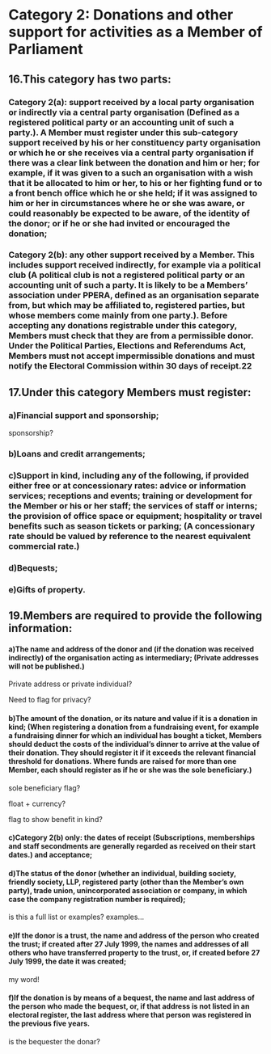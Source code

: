 # Category 2: Donations and other support for activities as a Member of Parliament


## 16.This category has two parts:

### Category 2(a): support received by a local party organisation or indirectly via a central party organisation (Defined as a registered political party or an accounting unit of such a party.). A Member must register under this sub-category support received by his or her constituency party organisation or which he or she receives via a central party organisation if there was a clear link between the donation and him or her; for example, if it was given to a such an organisation with a wish that it be allocated to him or her, to his or her fighting fund or to a front bench office which he or she held; if it was assigned to him or her in circumstances where he or she was aware, or could reasonably be expected to be aware, of the identity of the donor; or if he or she had invited or encouraged the donation;

### Category 2(b): any other support received by a Member. This includes support received indirectly, for example via a political club (A political club is not a registered political party or an accounting unit of such a party. It is likely to be a Members’ association under PPERA, defined as an organisation separate from, but which may be affiliated to, registered parties, but whose members come mainly from one party.). Before accepting any donations registrable under this category, Members must check that they are from a permissible donor. Under the Political Parties, Elections and Referendums Act, Members must not accept impermissible donations and must notify the Electoral Commission within 30 days of receipt.22

## 17.Under this category Members must register:

### a)Financial support and sponsorship;

sponsorship?

### b)Loans and credit arrangements;

### c)Support in kind, including any of the following, if provided either free or at concessionary rates: advice or information services; receptions and events; training or development for the Member or his or her staff; the services of staff or interns; the provision of office space or equipment; hospitality or travel benefits such as season tickets or parking; (A concessionary rate should be valued by reference to the nearest equivalent commercial rate.)

### d)Bequests;

### e)Gifts of property.


## 19.Members are required to provide the following information:

#### a)The name and address of the donor and (if the donation was received indirectly) of the organisation acting as intermediary; (Private addresses will not be published.)

Private address or private individual?

Need to flag for privacy?

#### b)The amount of the donation, or its nature and value if it is a donation in kind; (When registering a donation from a fundraising event, for example a fundraising dinner for which an individual has bought a ticket, Members should deduct the costs of the individual’s dinner to arrive at the value of their donation. They should register it if it exceeds the relevant financial threshold for donations. Where funds are raised for more than one Member, each should register as if he or she was the sole beneficiary.)

sole beneficiary flag?

float + currency?

flag to show benefit in kind?

#### c)Category 2(b) only: the dates of receipt (Subscriptions, memberships and staff secondments are generally regarded as received on their start dates.) and acceptance;





#### d)The status of the donor (whether an individual, building society, friendly society, LLP, registered party (other than the Member’s own party), trade union, unincorporated association or company, in which case the company registration number is required);

is this a full list or examples? examples...

#### e)If the donor is a trust, the name and address of the person who created the trust; if created after 27 July 1999, the names and addresses of all others who have transferred property to the trust, or, if created before 27 July 1999, the date it was created;

my word!

#### f)If the donation is by means of a bequest, the name and last address of the person who made the bequest, or, if that address is not listed in an electoral register, the last address where that person was registered in the previous five years.

is the bequester the donar?

